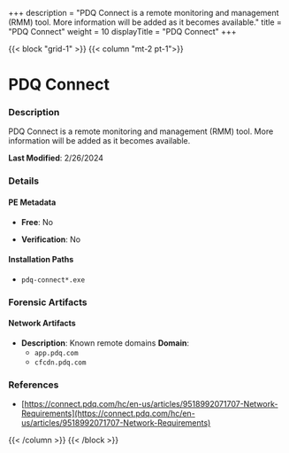 +++
description = "PDQ Connect is a remote monitoring and management (RMM) tool. More information will be added as it becomes available."
title = "PDQ Connect"
weight = 10
displayTitle = "PDQ Connect"
+++


{{< block "grid-1" >}}
{{< column "mt-2 pt-1">}}

# PDQ Connect


### Description

PDQ Connect is a remote monitoring and management (RMM) tool. More information will be added as it becomes available.



**Last Modified**: 2/26/2024

### Details


#### PE Metadata


- **Free**: No

- **Verification**: No




#### Installation Paths
- `pdq-connect*.exe`

### Forensic Artifacts




#### Network Artifacts

- **Description**: Known remote domains
  **Domain**:
    - `app.pdq.com`
    - `cfcdn.pdq.com`





### References
- [https://connect.pdq.com/hc/en-us/articles/9518992071707-Network-Requirements](https://connect.pdq.com/hc/en-us/articles/9518992071707-Network-Requirements)



{{< /column >}}
{{< /block >}}
